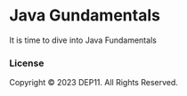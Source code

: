 # Java Gundamentals
It is time to dive into Java Fundamentals

### License
Copyright &copy; 2023 DEP11. All Rights Reserved.
